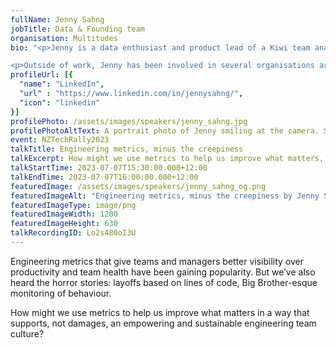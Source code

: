 ```yaml
---
fullName: Jenny Sahng
jobTitle: Data & Founding team
organisation: Multitudes
bio: "<p>Jenny is a data enthusiast and product lead of a Kiwi team analytics startup, Multitudes, which provides ethical engineering metrics. Having a keen interest in how technology impacts our world, she is interested in exploring how we can use data in ways that are not reductive but empowering. Before Multitudes, she built data products at Xero.</p>

<p>Outside of work, Jenny has been involved in several organisations around DEI, climate action, and youth civic engagement. She is currently a data ethics facilitator at Colab Cohorts’ Equitable Product course. She is also co-founder and editor of <a href='https://climateclub.nz' rel='external'>Climate Club</a>, a weekly newsletter for busy folks who care about climate change.</p>"
profileUrl: [{
  "name": "LinkedIn",
  "url" : "https://www.linkedin.com/in/jennysahng/",
  "icon": "linkedin"
}]
profilePhoto: /assets/images/speakers/jenny_sahng.jpg
profilePhotoAltText: A portrait photo of Jenny smiling at the camera. She is wearing sunnies on her head, silver dangly earrings, a collared shirt, and is standing in front of some jungly bush.
event: NZTechRally2023
talkTitle: Engineering metrics, minus the creepiness
talkExcerpt: How might we use metrics to help us improve what matters, in a way that supports, not damages, an empowering and sustainable engineering team culture?
talkStartTime: 2023-07-07T15:30:00.000+12:00
talkEndTime: 2023-07-07T16:00:00.000+12:00
featuredImage: /assets/images/speakers/jenny_sahng_og.png
featuredImageAlt: "Engineering metrics, minus the creepiness by Jenny Sahng, Data & Founding team at Multitudes. Join us to hear Jenny and other speakers at NZ Tech Rally, 7th July, Wellington"
featuredImageType: image/png
featuredImageWidth: 1200
featuredImageHeight: 630
talkRecordingID: Lo2s480oI3U
---
```


<p>Engineering metrics that give teams and managers better visibility over productivity and team health have been gaining popularity. But we’ve also heard the horror stories: layoffs based on lines of code, Big Brother-esque monitoring of behaviour.</p>

<p>How might we use metrics to help us improve what matters in a way that supports, not damages, an empowering and sustainable engineering team culture?</p>
